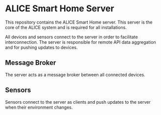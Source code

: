 # ALICE Smart Home Server

This repository contains the ALICE Smart Home server. This server is the core of the ALICE system and is required for all installations. 

All devices and sensors connect to the server in order to facilitate interconnection. The server is responsible for remote API data aggregation and for pushing updates to devices.

## Message Broker

The server acts as a message broker between all connected devices.

## Sensors

Sensors connect to the server as clients and push updates to the server when their environment changes.